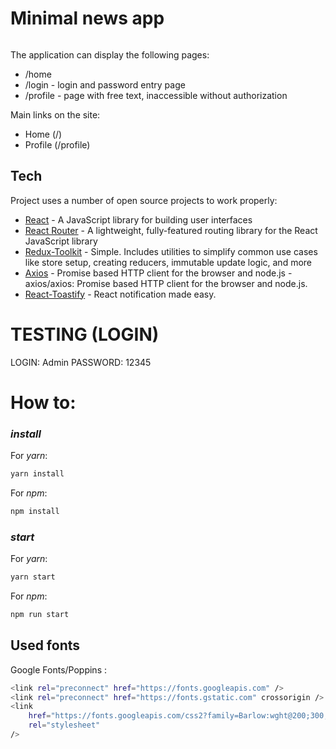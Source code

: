 # Minimal news app

######

The application can display the following pages:

-   /home
-   /login - login and password entry page
-   /profile - page with free text, inaccessible without authorization

Main links on the site:

-   Home (/)
-   Profile (/profile)

## Tech

Project uses a number of open source projects to work properly:

-   [React](https://reactjs.org/) - A JavaScript library for building user interfaces
-   [React Router](http://reactrouter.com/) - A lightweight, fully-featured routing library for the React JavaScript library
-   [Redux-Toolkit](https://redux-toolkit.js.org/) - Simple. Includes utilities to simplify common use cases like store setup, creating reducers, immutable update logic, and more
-   [Axios](https://github.com/axios/axios) - Promise based HTTP client for the browser and node.js - axios/axios: Promise based HTTP client for the browser and node.js.
-   [React-Toastify](https://www.npmjs.com/package/react-toastify) - React notification made easy.

# TESTING (LOGIN)

LOGIN: Admin
PASSWORD: 12345

# How to:

### _install_

For _yarn_:

```sh
yarn install
```

For _npm_:

```sh
npm install
```

### _start_

For _yarn_:

```sh
yarn start
```

For _npm_:

```sh
npm run start
```

## Used fonts

Google Fonts/Poppins :

```sh
<link rel="preconnect" href="https://fonts.googleapis.com" />
<link rel="preconnect" href="https://fonts.gstatic.com" crossorigin />
<link
    href="https://fonts.googleapis.com/css2?family=Barlow:wght@200;300;400;500;600;700;900&family=Jost:wght@200;300;400;500;600;700;800;900&family=Kanit:wght@200;300;400;500;600;700;800;900&family=Manrope:wght@200;300;400;500;600;700;800&family=Montserrat:wght@200;400;500;600;700;800;900&family=Orbitron:wght@900&family=Poppins:wght@200;300;400;500;600;700;800;900&family=Raleway:wght@200;300;400;500;600;700;800;900&family=Russo+One&family=Source+Code+Pro:wght@300;400;500;600;700;800;900&display=swap"
    rel="stylesheet"
/>
```
